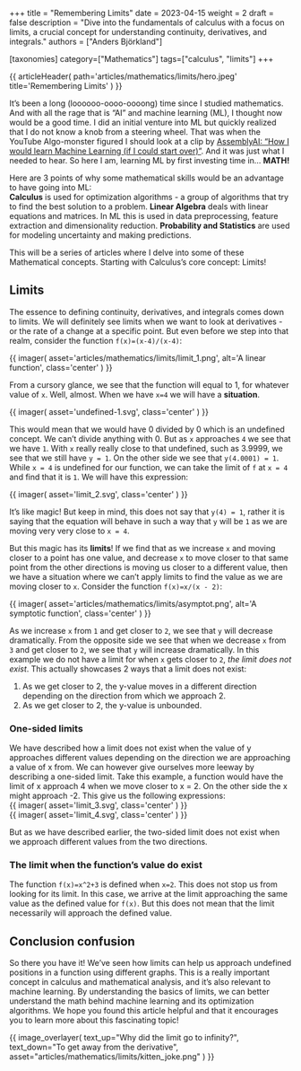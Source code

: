 +++
title = "Remembering Limits"
date = 2023-04-15
weight = 2
draft = false
description = "Dive into the fundamentals of calculus with a focus on limits, a crucial concept for understanding continuity, derivatives, and integrals."
authors = ["Anders Björkland"]

[taxonomies]
category=["Mathematics"]
tags=["calculus", "limits"]
+++

{{ articleHeader(
path='articles/mathematics/limits/hero.jpeg'
title='Remembering Limits'
) }}

It’s been a long (loooooo-oooo-oooong) time since I studied mathematics. And with all the rage that is “AI” and machine learning (ML), I thought now would be a good time. I did an initial venture into ML but quickly realized that I do not know a knob from a steering wheel. That was when the YouTube Algo-monster figured I should look at a clip by [AssemblyAI: “How I would learn Machine Learning (if I could start over)”](https://youtu.be/wtolixa9XTg). And it was just what I needed to hear. So here I am, learning ML by first investing time in… **MATH!** 
  
Here are 3 points of why some mathematical skills would be an advantage to have going into ML:  
**Calculus** is used for optimization algorithms - a group of algorithms that try to find the best solution to a problem.
**Linear Algebra** deals with linear equations and matrices. In ML this is used in data preprocessing, feature extraction and dimensionality reduction. 
**Probability and Statistics** are used for modeling uncertainty and making predictions. 

This will be a series of articles where I delve into some of these Mathematical concepts. Starting with Calculus’s core concept:  Limits!
  
## Limits
The essence to defining continuity, derivatives, and integrals comes down to limits. We will definitely see limits when we want to look at derivatives - or the rate of a change at a specific point. But even before we step into that realm, consider the function 
`f(x)=(x-4)/(x-4)`:

{{ imager(
    asset='articles/mathematics/limits/limit_1.png', 
    alt='A linear function', 
    class='center'
) }}  
  
From a cursory glance, we see that the function will equal to 1, for whatever value of `x`. Well, almost. When we have `x=4` we will have a **situation**. 

{{ imager(
    asset='undefined-1.svg', 
    class='center'
) }}  
  
This would mean that we would have 0 divided by 0 which is an undefined concept. We can’t divide anything with 0. But as `x` approaches `4` we see that we have `1`. With `x` really really close to that undefined, such as 3.9999, we see that we still have `y = 1`. On the other side we see that `y(4.0001) = 1`. While `x = 4` is undefined for our function, we can take the limit of `f` at `x = 4` and find that it is `1`. We will have this expression:
  
{{ imager(
    asset='limit_2.svg', 
    class='center'
) }}  
  
It’s like magic! But keep in mind, this does not say that `y(4) = 1`, rather it is saying that the equation will behave in such a way that `y` will be `1` as we are moving very very close to `x = 4`.

But this magic has its **limits**! If we find that as we increase `x` and moving closer to a point has one value, and decrease `x` to move closer to that same point from the other directions is moving us closer to a different value, then we have a situation where we can’t apply limits to find the value as we are moving closer to `x`. Consider the function `f(x)=x/(x - 2)`:

{{ imager(
    asset='articles/mathematics/limits/asymptot.png', 
    alt='A symptotic function', 
    class='center'
) }}  
  
As we increase `x` from `1` and get closer to `2`, we see that `y` will decrease dramatically. From the opposite side we see that when we decrease `x` from `3` and get closer to `2`, we see that `y` will increase dramatically. In this example we do not have a limit for when `x` gets closer to `2`, *the limit does not exist*. This actually showcases 2 ways that a limit does not exist:  
1. As we get closer to 2, the y-value moves in a different direction depending on the direction from which we approach 2.
2. As we get closer to 2, the y-value is unbounded. 
  
### One-sided limits  
We have described how a limit does not exist when the value of y approaches different values depending on the direction we are approaching a value of x from. We can however give ourselves more leeway by describing a one-sided limit. Take this example, a function would have the limit of x approach 4 when we move closer to x = 2. On the other side the x might approach -2. This give us the following expressions:  
{{ imager(
    asset='limit_3.svg', 
    class='center'
) }}  
{{ imager(
    asset='limit_4.svg', 
    class='center'
) }}  

But as we have described earlier, the two-sided limit does not exist when we approach different values from the two directions.  
  
### The limit when the function’s value do exist
The function `f(x)=x^2+3` is defined when `x=2`. This does not stop us from looking for its limit. In this case, we arrive at the limit approaching the same value as the defined value for `f(x)`. But this does not mean that the limit necessarily will approach the defined value.
  
## Conclusion confusion
So there you have it! We’ve seen how limits can help us approach undefined positions in a function using different graphs. This is a really important concept in calculus and mathematical analysis, and it’s also relevant to machine learning. By understanding the basics of limits, we can better understand the math behind machine learning and its optimization algorithms. We hope you found this article helpful and that it encourages you to learn more about this fascinating topic!  
  
{{ image_overlayer(
  text_up="Why did the limit go to infinity?", 
  text_down="To get away from the derivative", 
  asset="articles/mathematics/limits/kitten_joke.png"
) }}  
  